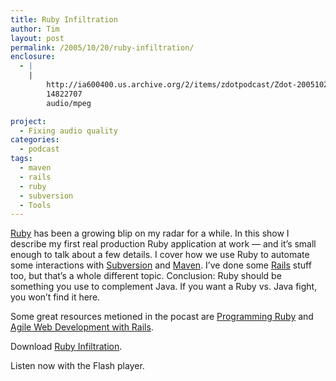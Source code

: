 ```yaml
---
title: Ruby Infiltration
author: Tim
layout: post
permalink: /2005/10/20/ruby-infiltration/
enclosure:
  - |
    |
        http://ia600400.us.archive.org/2/items/zdotpodcast/Zdot-20051020-RubyInfiltration.mp3
        14822707
        audio/mpeg

project:
  - Fixing audio quality
categories:
  - podcast
tags:
  - maven
  - rails
  - ruby
  - subversion
  - Tools
---
```

[Ruby][1] has been a growing blip on my radar for a while. In this show I describe my first real production Ruby application at work &#8212; and it&#8217;s small enough to talk about a few details. I cover how we use Ruby to automate some interactions with [Subversion][2] and [Maven][3]. I&#8217;ve done some [Rails][4] stuff too, but that&#8217;s a whole different topic. Conclusion: Ruby should be something you use to complement Java. If you want a Ruby vs. Java fight, you won&#8217;t find it here.

Some great resources metioned in the pocast are [Programming Ruby][5] and [Agile Web Development with Rails][6].

Download [Ruby Infiltration][7].

Listen now with the Flash player.

 [1]: http://ruby-lang.org
 [2]: http://subversion.tigris.org/
 [3]: http://maven.apache.org/
 [4]: http://rubyonrails.com/
 [5]: http://pragmaticprogrammer.com/titles/ruby/index.html
 [6]: http://pragmaticprogrammer.com/titles/rails/index.html
 [7]: http://ia600400.us.archive.org/2/items/zdotpodcast/Zdot-20051020-RubyInfiltration.mp3
